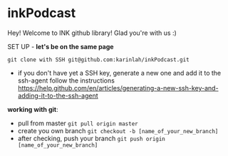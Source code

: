 # inkPodcast

Hey! Welcome to INK github library!
Glad you're with us :)

SET UP - **let's be on the same page**

`git clone with SSH git@github.com:karinlah/inkPodcast.git`

- if you don't have yet a SSH key, generate a new one and add it to the ssh-agent
follow the instructions
https://help.github.com/en/articles/generating-a-new-ssh-key-and-adding-it-to-the-ssh-agent

**working with git**:

- pull from master `git pull origin master`
- create you own branch `git checkout -b [name_of_your_new_branch]`
- after checking, push your branch `git push origin [name_of_your_new_branch]`
